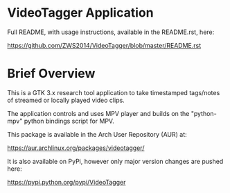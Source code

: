 # VideoTagger Application

Full README, with usage instructions, available in the README.rst, here:

https://github.com/ZWS2014/VideoTagger/blob/master/README.rst

# Brief Overview

This is a GTK 3.x research tool application to take timestamped 
tags/notes of streamed or locally played video clips. 

The application controls and uses MPV player and builds on the 
"python-mpv" python bindings script for MPV.  

This package is available in the Arch User Repository (AUR) at: 

https://aur.archlinux.org/packages/videotagger/

It is also available on PyPi, however only major version changes are 
pushed here:

https://pypi.python.org/pypi/VideoTagger